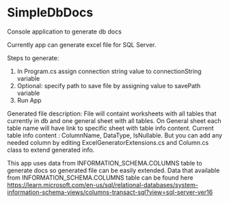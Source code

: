 # SimpleDbDocs
Console application to generate db docs

Currently app can generate excel file for SQL Server. 

Steps to generate:
1. In Program.cs assign connection string value to connectionString variable
2. Optional: specify path to save file by assigning value to savePath variable
3. Run App

Generated file description:
File will containt worksheets with all tables that currently in db and one general sheet with all tables. On General sheet each table name will have link to specific sheet with table info content. Current table info content : ColumnName, DataType, IsNullable. But you can add any needed column by editing ExcelGeneratorExtensions.cs and Column.cs class to extend generated info. 

This app uses data from INFORMATION_SCHEMA.COLUMNS table to generate docs so generated file can be easily extended. Data that available from INFORMATION_SCHEMA.COLUMNS table can be found here https://learn.microsoft.com/en-us/sql/relational-databases/system-information-schema-views/columns-transact-sql?view=sql-server-ver16
